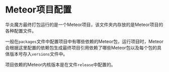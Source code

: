 # Meteor项目配置

华炎魔方最终打包运行的是一个Meteor项目，该文件夹内存放的是Meteor项目的各种配置文件。

一般在`packages`文件中配置项目中有哪些依赖的Meteor包，运行项目时，Meteor会根据这里配置的依赖包生成最终项目引用依赖了哪些Meteor包以及每个包的具体版本号存入`versions`文件中。

项目依赖的Meteor内核版本是在文件`release`中配置的。
